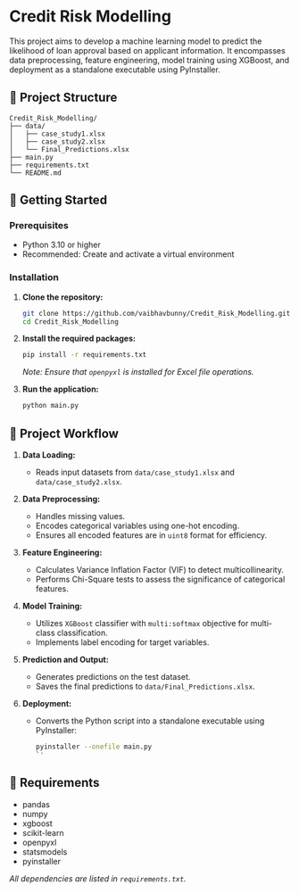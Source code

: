 # Credit Risk Modelling

This project aims to develop a machine learning model to predict the likelihood of loan approval based on applicant information. It encompasses data preprocessing, feature engineering, model training using XGBoost, and deployment as a standalone executable using PyInstaller.

## 📁 Project Structure

```
Credit_Risk_Modelling/
├── data/
│   ├── case_study1.xlsx
│   ├── case_study2.xlsx
│   └── Final_Predictions.xlsx
├── main.py
├── requirements.txt
└── README.md
```

## 🚀 Getting Started

### Prerequisites

* Python 3.10 or higher
* Recommended: Create and activate a virtual environment

### Installation

1. **Clone the repository:**

   ```bash
   git clone https://github.com/vaibhavbunny/Credit_Risk_Modelling.git
   cd Credit_Risk_Modelling
   ```

2. **Install the required packages:**

   ```bash
   pip install -r requirements.txt
   ```

   *Note: Ensure that `openpyxl` is installed for Excel file operations.*

3. **Run the application:**

   ```bash
   python main.py
   ```

## 🧠 Project Workflow

1. **Data Loading:**

   * Reads input datasets from `data/case_study1.xlsx` and `data/case_study2.xlsx`.

2. **Data Preprocessing:**

   * Handles missing values.
   * Encodes categorical variables using one-hot encoding.
   * Ensures all encoded features are in `uint8` format for efficiency.

3. **Feature Engineering:**

   * Calculates Variance Inflation Factor (VIF) to detect multicollinearity.
   * Performs Chi-Square tests to assess the significance of categorical features.

4. **Model Training:**

   * Utilizes `XGBoost` classifier with `multi:softmax` objective for multi-class classification.
   * Implements label encoding for target variables.

5. **Prediction and Output:**

   * Generates predictions on the test dataset.
   * Saves the final predictions to `data/Final_Predictions.xlsx`.

6. **Deployment:**

   * Converts the Python script into a standalone executable using PyInstaller:

     ```bash
     pyinstaller --onefile main.py
     `'

## 📌 Requirements

* pandas
* numpy
* xgboost
* scikit-learn
* openpyxl
* statsmodels
* pyinstaller

*All dependencies are listed in `requirements.txt`.*

